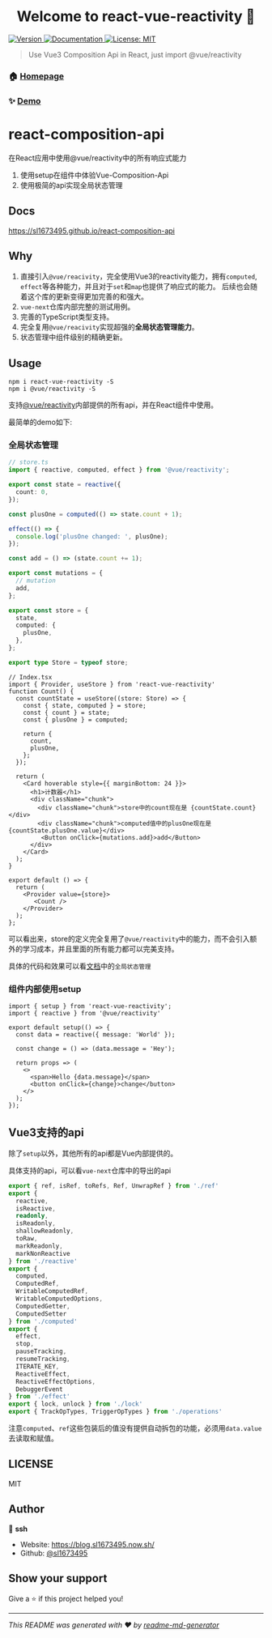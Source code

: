 <h1 align="center">Welcome to react-vue-reactivity 👋</h1>
<p>
  <a href="https://www.npmjs.com/package/react-vue-reactivity" target="_blank">
    <img alt="Version" src="https://img.shields.io/npm/v/react-vue-reactivity.svg">
  </a>
  <a href="https://sl1673495.github.io/react-composition-api" target="_blank">
    <img alt="Documentation" src="https://img.shields.io/badge/documentation-yes-brightgreen.svg" />
  </a>
  <a href="#" target="_blank">
    <img alt="License: MIT" src="https://img.shields.io/badge/License-MIT-yellow.svg" />
  </a>
</p>

> Use Vue3 Composition Api in React, just import @vue/reactivity

### 🏠 [Homepage](https://github.com/sl1673495/react-composition-api)

### ✨ [Demo](https://sl1673495.github.io/react-composition-api)

# react-composition-api
在React应用中使用@vue/reactivity中的所有响应式能力

1. 使用setup在组件中体验Vue-Composition-Api
2. 使用极简的api实现全局状态管理

## Docs
https://sl1673495.github.io/react-composition-api

## Why
1. 直接引入`@vue/reacivity`，完全使用Vue3的reactivity能力，拥有`computed`, `effect`等各种能力，并且对于`set`和`map`也提供了响应式的能力。 
后续也会随着这个库的更新变得更加完善的和强大。
2. `vue-next`仓库内部完整的测试用例。
3. 完善的TypeScript类型支持。
4. 完全复用`@vue/reacivity`实现超强的**全局状态管理能力**。
5. 状态管理中组件级别的精确更新。

## Usage
```
npm i react-vue-reactivity -S
npm i @vue/reactivity -S
```

支持[@vue/reactivity](https://www.npmjs.com/package/@vue/reactivity)内部提供的所有api，并在React组件中使用。  

最简单的demo如下: 

### 全局状态管理
```ts
// store.ts
import { reactive, computed, effect } from '@vue/reactivity';

export const state = reactive({
  count: 0,
});

const plusOne = computed(() => state.count + 1);

effect(() => {
  console.log('plusOne changed: ', plusOne);
});

const add = () => (state.count += 1);

export const mutations = {
  // mutation
  add,
};

export const store = {
  state,
  computed: {
    plusOne,
  },
};

export type Store = typeof store;
```
```tsx
// Index.tsx
import { Provider, useStore } from 'react-vue-reactivity'
function Count() {
  const countState = useStore((store: Store) => {
    const { state, computed } = store;
    const { count } = state;
    const { plusOne } = computed;

    return {
      count,
      plusOne,
    };
  });

  return (
    <Card hoverable style={{ marginBottom: 24 }}>
      <h1>计数器</h1>
      <div className="chunk">
        <div className="chunk">store中的count现在是 {countState.count}</div>
        <div className="chunk">computed值中的plusOne现在是 {countState.plusOne.value}</div>
         <Button onClick={mutations.add}>add</Button>
      </div>
    </Card>
  );
}

export default () => {
  return (
    <Provider value={store}>
       <Count />
    </Provider>
  );
};
```
可以看出来，store的定义完全复用了`@vue/reactivity`中的能力，而不会引入额外的学习成本，并且里面的所有能力都可以完美支持。  

具体的代码和效果可以看[文档](https://sl1673495.github.io/react-composition-api)中的`全局状态管理`


### 组件内部使用setup
```tsx
import { setup } from 'react-vue-reactivity';
import { reactive } from '@vue/reactivity'

export default setup(() => {
  const data = reactive({ message: 'World' });

  const change = () => (data.message = 'Hey');

  return props => (
    <>
      <span>Hello {data.message}</span>
      <button onClick={change}>change</button>
    </>
  );
});
```

## Vue3支持的api
除了`setup`以外，其他所有的api都是Vue内部提供的。  

具体支持的api，可以看`vue-next`仓库中的导出的api

```ts
export { ref, isRef, toRefs, Ref, UnwrapRef } from './ref'
export {
  reactive,
  isReactive,
  readonly,
  isReadonly,
  shallowReadonly,
  toRaw,
  markReadonly,
  markNonReactive
} from './reactive'
export {
  computed,
  ComputedRef,
  WritableComputedRef,
  WritableComputedOptions,
  ComputedGetter,
  ComputedSetter
} from './computed'
export {
  effect,
  stop,
  pauseTracking,
  resumeTracking,
  ITERATE_KEY,
  ReactiveEffect,
  ReactiveEffectOptions,
  DebuggerEvent
} from './effect'
export { lock, unlock } from './lock'
export { TrackOpTypes, TriggerOpTypes } from './operations'
```
注意`computed`、`ref`这些包装后的值没有提供自动拆包的功能，必须用`data.value`去读取和赋值。 

## LICENSE

MIT

## Author

👤 **ssh**

* Website: https://blog.sl1673495.now.sh/
* Github: [@sl1673495](https://github.com/sl1673495)

## Show your support

Give a ⭐️ if this project helped you!

***
_This README was generated with ❤️ by [readme-md-generator](https://github.com/kefranabg/readme-md-generator)_
